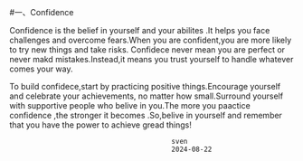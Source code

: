 #一、Confidence

Confidence is the belief in yourself and your abilites .It helps you face challenges and overcome fears.When you are confident,you are more likely to try new things and take risks. Confidece never mean you are perfect or never makd mistakes.Instead,it means you trust yourself to handle whatever comes your way.

To build confidece,start by practicing positive things.Encourage yourself and celebrate your achievements, no matter how small.Surround yourself with supportive people who belive in you.The more you paactice confidence ,the stronger it becomes .So,belive in yourself and remember that you have the power to achieve gread things!

                                            sven 
                                            2024-08-22